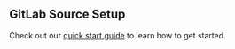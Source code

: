 ## GitLab Source Setup

Check out our [quick start guide](https://docs.event.dev/) to learn how to get started.